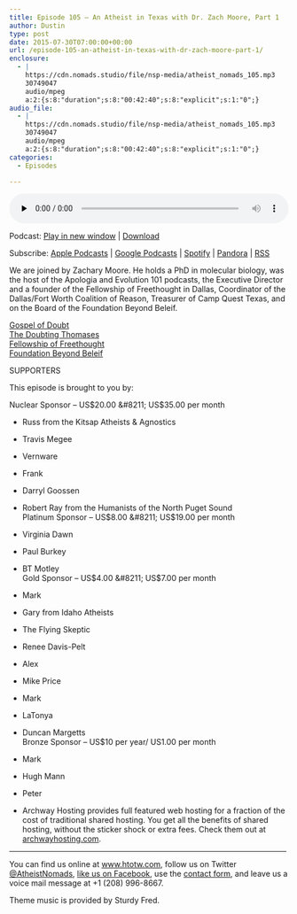 ```yaml
---
title: Episode 105 – An Atheist in Texas with Dr. Zach Moore, Part 1
author: Dustin
type: post
date: 2015-07-30T07:00:00+00:00
url: /episode-105-an-atheist-in-texas-with-dr-zach-moore-part-1/
enclosure:
  - |
    https://cdn.nomads.studio/file/nsp-media/atheist_nomads_105.mp3
    30749047
    audio/mpeg
    a:2:{s:8:"duration";s:8:"00:42:40";s:8:"explicit";s:1:"0";}
audio_file:
  - |
    https://cdn.nomads.studio/file/nsp-media/atheist_nomads_105.mp3
    30749047
    audio/mpeg
    a:2:{s:8:"duration";s:8:"00:42:40";s:8:"explicit";s:1:"0";}
categories:
  - Episodes

---
```

<div itemscope itemtype="http://schema.org/AudioObject">
  <meta itemprop="name" content="Episode 105 &#8211; An Atheist in Texas with Dr. Zach Moore, Part 1" />
  
  <meta itemprop="uploadDate" content="2015-07-30T01:00:00-06:00" />
  
  <meta itemprop="encodingFormat" content="audio/mpeg" />
  
  <meta itemprop="duration" content="PT42M40S" />
  
  <meta itemprop="description" content="We are joined by Zachary Moore. He holds a PhD in molecular biology, was the host of the Apologia and Evolution 101 podcasts, the Executive Director and a founder of the Fellowship of Freethought in Dallas, Coordinator of the Dallas/Fort Worth Coalit..." />
  
  <meta itemprop="contentUrl" content="https://dts.podtrac.com/redirect.mp3/cdn.nomads.studio/file/nsp-media/atheist_nomads_105.mp3" />
  
  <meta itemprop="contentSize" content="29.3" />
  </p> 
  
  <div class="powerpress_player" id="powerpress_player_8362">
    <audio class="wp-audio-shortcode" id="audio-5131-106" preload="none" style="width: 100%;" controls="controls"><source type="audio/mpeg" src="https://dts.podtrac.com/redirect.mp3/cdn.nomads.studio/file/nsp-media/atheist_nomads_105.mp3?_=106" /><a href="https://dts.podtrac.com/redirect.mp3/cdn.nomads.studio/file/nsp-media/atheist_nomads_105.mp3">https://dts.podtrac.com/redirect.mp3/cdn.nomads.studio/file/nsp-media/atheist_nomads_105.mp3</a></audio>
  </div>
</div>

<p class="powerpress_links powerpress_links_mp3">
  Podcast: <a href="https://dts.podtrac.com/redirect.mp3/cdn.nomads.studio/file/nsp-media/atheist_nomads_105.mp3" class="powerpress_link_pinw" target="_blank" title="Play in new window" onclick="return powerpress_pinw('https://htotw.com/?powerpress_pinw=5131-podcast');" rel="nofollow">Play in new window</a> | <a href="https://dts.podtrac.com/redirect.mp3/cdn.nomads.studio/file/nsp-media/atheist_nomads_105.mp3" class="powerpress_link_d" title="Download" rel="nofollow" download="atheist_nomads_105.mp3">Download</a>
</p>

<p class="powerpress_links powerpress_subscribe_links">
  Subscribe: <a href="https://podcasts.apple.com/us/podcast/humanists-take-on-the-world/id530050098?mt=2&ls=1" class="powerpress_link_subscribe powerpress_link_subscribe_itunes" target="_blank" title="Subscribe on Apple Podcasts" rel="nofollow">Apple Podcasts</a> | <a href="https://www.google.com/podcasts?feed=aHR0cDovL2F0aGVpc3Rub21hZHMubGlic3luLmNvbS9yc3M%3D" class="powerpress_link_subscribe powerpress_link_subscribe_googleplay" target="_blank" title="Subscribe on Google Podcasts" rel="nofollow">Google Podcasts</a> | <a href="https://open.spotify.com/show/3LzK2xZGike6Tc1GEMtMbr?si=LieN9SNuTpq96smuaUsH8A" class="powerpress_link_subscribe powerpress_link_subscribe_spotify" target="_blank" title="Subscribe on Spotify" rel="nofollow">Spotify</a> | <a href="https://www.pandora.com/podcast/atheist-nomads/PC:10122?corr=62071012&part=ug" class="powerpress_link_subscribe powerpress_link_subscribe_pandora" target="_blank" title="Subscribe on Pandora" rel="nofollow">Pandora</a> | <a href="https://htotw.com/feed/podcast/" class="powerpress_link_subscribe powerpress_link_subscribe_rss" target="_blank" title="Subscribe via RSS" rel="nofollow">RSS</a>
</p>

We are joined by Zachary Moore. He holds a PhD in molecular biology, was the host of the Apologia and Evolution 101 podcasts, the Executive Director and a founder of the Fellowship of Freethought in Dallas, Coordinator of the Dallas/Fort Worth Coalition of Reason, Treasurer of Camp Quest Texas, and on the Board of the Foundation Beyond Beleif.

<a href="http://www.gospelofdoubt.net" target="_blank" rel="noopener">Gospel of Doubt</a>  
<a href="http://www.doubtingthomases.net" target="_blank" rel="noopener">The Doubting Thomases</a>  
<a href="http://www.fofdallas.org" target="_blank" rel="noopener">Fellowship of Freethought</a>  
<a href="http://www.foundationbeyondbelief.org" target="_blank" rel="noopener">Foundation Beyond Beleif</a>

SUPPORTERS

This episode is brought to you by:

Nuclear Sponsor &#8211; US$20.00 &#8211; US$35.00 per month  
* Russ from the Kitsap Atheists & Agnostics  
* Travis Megee  
* Vernware  
* Frank  
* Darryl Goossen  
* Robert Ray from the Humanists of the North Puget Sound  
Platinum Sponsor &#8211; US$8.00 &#8211; US$19.00 per month  
* Virginia Dawn  
* Paul Burkey  
* BT Motley  
Gold Sponsor &#8211; US$4.00 &#8211; US$7.00 per month  
* Mark  
* Gary from Idaho Atheists  
* The Flying Skeptic  
* Renee Davis-Pelt  
* Alex  
* Mike Price  
* Mark  
* LaTonya  
* Duncan Margetts  
Bronze Sponsor &#8211; US$10 per year/ US1.00 per month  
* Mark  
* Hugh Mann  
* Peter

* Archway Hosting provides full featured web hosting for a fraction of the cost of traditional shared hosting. You get all the benefits of shared hosting, without the sticker shock or extra fees. Check them out at <a href="http://archwayhosting.com/" target="_blank" rel="noopener">archwayhosting.com</a>.

<hr width="500" />

You can find us online at <a href="https://www.htotw.com/" target="_blank" rel="noopener">www.htotw.com</a>, follow us on Twitter <a href="https://htotw.com/twitter" target="_blank" rel="noopener">@AtheistNomads</a>, <a href="https://htotw.com/facebook" target="_blank" rel="noopener">like us on Facebook</a>, use the [contact form](https://htotw.com/contact), and leave us a voice mail message at +1 (208) 996-8667.

Theme music is provided by Sturdy Fred.